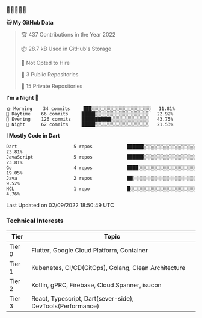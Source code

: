 ### 🤯🤯🤯🤯🤯

<!--START_SECTION:waka-->
**🐱 My GitHub Data** 

> 🏆 437 Contributions in the Year 2022
 > 
> 📦 28.7 kB Used in GitHub's Storage 
 > 
> 🚫 Not Opted to Hire
 > 
> 📜 3 Public Repositories 
 > 
> 🔑 15 Private Repositories  
 > 
**I'm a Night 🦉** 

```text
🌞 Morning    34 commits     ███░░░░░░░░░░░░░░░░░░░░░░   11.81% 
🌆 Daytime    66 commits     █████░░░░░░░░░░░░░░░░░░░░   22.92% 
🌃 Evening    126 commits    ███████████░░░░░░░░░░░░░░   43.75% 
🌙 Night      62 commits     █████░░░░░░░░░░░░░░░░░░░░   21.53%

```


**I Mostly Code in Dart** 

```text
Dart                     5 repos             ██████░░░░░░░░░░░░░░░░░░░   23.81% 
JavaScript               5 repos             ██████░░░░░░░░░░░░░░░░░░░   23.81% 
Go                       4 repos             ████░░░░░░░░░░░░░░░░░░░░░   19.05% 
Java                     2 repos             ██░░░░░░░░░░░░░░░░░░░░░░░   9.52% 
HCL                      1 repo              █░░░░░░░░░░░░░░░░░░░░░░░░   4.76%

```



 Last Updated on 02/09/2022 18:50:49 UTC
<!--END_SECTION:waka-->

### Technical Interests

| Tier | Topic | 
| -------- | -------- |
| Tier 0 | Flutter, Google Cloud Platform, Container |
| Tier 1 | Kubenetes, CI/CD(GitOps), Golang, Clean Architecture |
| Tier 2 | Kotlin, gPRC, Firebase, Cloud Spanner, isucon | 
| Tier 3 | React, Typescript, Dart(sever-side), DevTools(Performance) |
